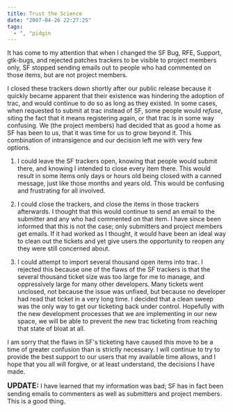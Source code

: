 ```yaml
---
title: Trust the Science
date: "2007-04-26 22:27:25"
tags:
  - ", "pidgin
---
```

It has come to my attention that when I changed the SF Bug, RFE, Support, gtk-bugs, and rejected patches trackers to be visible to project members only, SF stopped sending emails out to people who had commented on those items, but are not project members.

I closed these trackers down shortly after our public release because it quickly became apparent that their existence was hindering the adoption of trac, and would continue to do so as long as they existed.  In some cases, when requested to submit at trac instead of SF, some people would *refuse*, siting the fact that it means registering again, or that trac is in some way confusing.  We (the project members) had decided that as good a home  as SF has been to us, that it was time for us to grow beyond it.  This combination of intransigence and our decision left me with very few options. 

1. I could leave the SF trackers open, knowing that people would submit there, and knowing I intended to close every item there.  This would result in some items only days or hours old being closed with a canned message, just like those months and years old.  This would be confusing and frustrating for all involved. 

2. I could close the trackers, and close the items in those trackers afterwards.  I thought that this would continue to send an email to the submitter and any who had commented on that item.  I have since been informed that this is not the case; only submitters and project members get emails.  If it had worked as I thought, it would have been an ideal way to clean out the tickets and yet give users the opportunity to reopen any they were still concerned about. 

3. I could attempt to import several thousand open items into trac.  I rejected this because one of the flaws of the SF trackers is that the several thousand ticket size was too large for me to manage, and oppressively large for many other developers.  Many tickets went unclosed, not because the issue was unfixed, but because no developer had read that ticket in a very long time.  I decided that a clean sweep was the only way to get our ticketing back under control.  Hopefully with the new development processes that we are implementing in our new space, we will be able to prevent the new trac ticketing from reaching that state of bloat at all. 

I am sorry that the flaws in SF's ticketing have caused this move to be a time of greater confusion than is strictly necessary.  I will continue to try to provide the best support to our users that my available time allows, and I hope that you all will forgive, or at least understand, the decisions I have made. 

<strong><big>UPDATE:</big></strong> I have learned that my information was bad; SF has in fact been sending emails to commenters as well as submitters and project members.  This is a good thing. 

